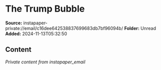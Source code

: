 # The Trump Bubble

**Source:** instapaper-private://email/c16dee642538837699683db7bf96094b/
**Folder:** Unread
**Added:** 2024-11-13T05:32:50




## Content
*Private content from instapaper_email*
